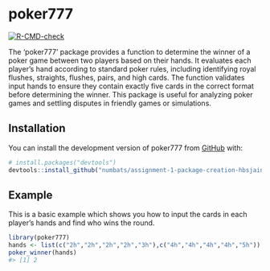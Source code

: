 
<!-- README.md is generated from README.Rmd. Please edit that file -->

# poker777

<!-- badges: start -->

[![R-CMD-check](https://github.com/Advanced-R-Programming/assignment-3-package-completion-hbsjain/actions/workflows/R-CMD-check.yaml/badge.svg)](https://github.com/Advanced-R-Programming/assignment-3-package-completion-hbsjain/actions/workflows/R-CMD-check.yaml)
<!-- badges: end -->

The ‘poker777’ package provides a function to determine the winner of a
poker game between two players based on their hands. It evaluates each
player’s hand according to standard poker rules, including identifying
royal flushes, straights, flushes, pairs, and high cards. The function
validates input hands to ensure they contain exactly five cards in the
correct format before determining the winner. This package is useful for
analyzing poker games and settling disputes in friendly games or
simulations.

## Installation

You can install the development version of poker777 from
[GitHub](https://github.com/numbats/assignment-1-package-creation-hbsjain)
with:

``` r
# install.packages("devtools")
devtools::install_github("numbats/assignment-1-package-creation-hbsjain")
```

## Example

This is a basic example which shows you how to input the cards in each
player’s hands and find who wins the round.

``` r
library(poker777)
hands <- list(c("2h","2h","2h","2h","3h"),c("4h","4h","4h","4h","5h"))
poker_winner(hands)
#> [1] 2
```

